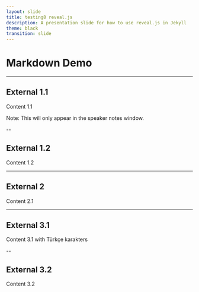 ```yaml
---
layout: slide
title: testing8 reveal.js
description: A presentation slide for how to use reveal.js in Jekyll
theme: black
transition: slide
---
```

# Markdown Demo

---

## External 1.1

Content 1.1

Note: This will only appear in the speaker notes window.

--

## External 1.2

Content 1.2

---

## External 2

Content 2.1

---

## External 3.1

Content 3.1
with Türkçe karakters

--

## External 3.2

Content 3.2

